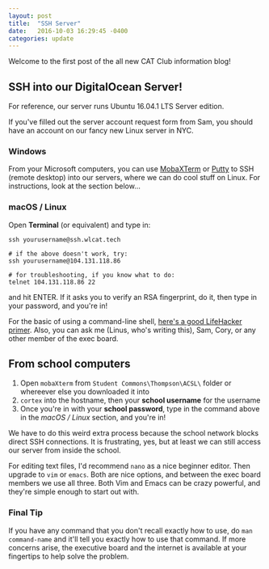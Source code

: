 ```yaml
---
layout: post
title:  "SSH Server"
date:   2016-10-03 16:29:45 -0400
categories: update
---
```


Welcome to the first post of the all new CAT Club information blog!

## SSH into our DigitalOcean Server!

For reference, our server runs Ubuntu 16.04.1 LTS Server edition.

If you've filled out the server account request form from Sam, you should have an account on our fancy new Linux server in NYC.

### Windows

From your Microsoft computers, you can use [MobaXTerm](http://mobaxterm.mobatek.net/download-home-edition.html) or [Putty](https://the.earth.li/~sgtatham/putty/latest/x86/putty.exe) to SSH (remote desktop) into our servers, where we can do cool stuff on Linux. For instructions, look at the section below...

### macOS / Linux
Open __Terminal__ (or equivalent) and type in:

    ssh yourusername@ssh.wlcat.tech

    # if the above doesn't work, try:
    ssh yourusername@104.131.118.86

    # for troubleshooting, if you know what to do:
    telnet 104.131.118.86 22

and hit ENTER. If it asks you to verify an RSA fingerprint, do it, then type in your password, and you're in!

For the basic of using a command-line shell, [here's a good LifeHacker primer](http://lifehacker.com/5633909/who-needs-a-mouse-learn-to-use-the-command-line-for-almost-anything). Also, you can ask me (Linus, who's writing this), Sam, Cory, or any other member of the exec board.

## From school computers
  
1. Open `mobaXterm` from `Student Commons\Thompson\ACSL\` folder or whereever else you downloaded it into
2. `cortex` into the hostname, then your __school username__ for the username
3. Once you're in with your __school password__, type in the command above in the _macOS / Linux_ section, and you're in!

We have to do this weird extra process because the school network blocks direct SSH connections.
It is frustrating, yes, but at least we can still access our server from inside the school.

For editing text files, I'd recommend `nano` as a nice beginner editor. Then upgrade to `vim` or `emacs`. Both are nice options, and between the exec board members we use all three. Both Vim and Emacs can be crazy powerful, and they're simple enough to start out with. 

### Final Tip
If you have any command that you don't recall exactly how to use, do `man command-name` and it'll tell you exactly how to use that command.
If more concerns arise, the executive board and the internet is available at your fingertips to help solve the problem.

